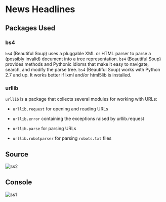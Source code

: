 # News Headlines


## Packages Used

### bs4
`bs4` (Beautiful Soup) uses a pluggable XML or HTML parser to parse a (possibly invalid) document into a tree representation. `bs4` (Beautiful Soup) provides methods and Pythonic idioms that make it easy to navigate, search, and modify the parse tree.
`bs4` (Beautiful Soup) works with Python 2.7 and up. It works better if lxml and/or html5lib is installed.

### urllib
`urllib` is a package that collects several modules for working with URLs:

+ `urllib.request` for opening and reading URLs

+ `urllib.error` containing the exceptions raised by urllib.request

+ `urllib.parse` for parsing URLs

+ `urllib.robotparser` for parsing `robots.txt` files


## Source
![ss2](https://user-images.githubusercontent.com/83420185/118469931-d332eb00-b723-11eb-9482-284f8e1cce73.png)


## Console
![ss1](https://user-images.githubusercontent.com/83420185/118470093-fd84a880-b723-11eb-85ae-53b52bb01591.png)
